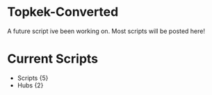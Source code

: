 # Topkek-Converted
A future script ive been working on. Most scripts will be posted here!

# Current Scripts
- Scripts {5}
- Hubs {2}
